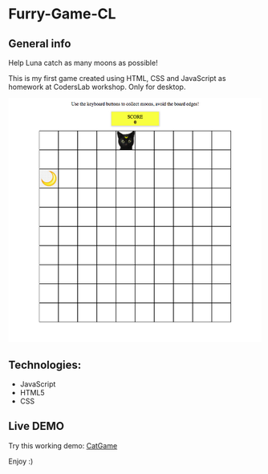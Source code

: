 # Furry-Game-CL

## General info

Help Luna catch as many moons as possible! 

This is my first game created using HTML, CSS and JavaScript as homework at CodersLab workshop.
Only for desktop.

![Image description](images/cat-game.jpg)

## Technologies:

* JavaScript
* HTML5
* CSS

## Live DEMO

Try this working demo: [CatGame](https://rso21.github.io/Cat-Game-CL/)

Enjoy :) 
